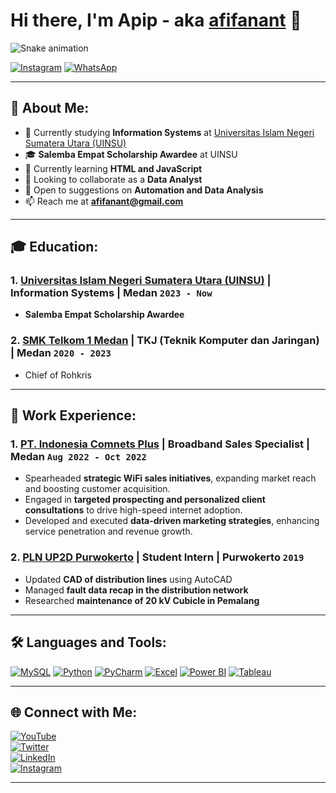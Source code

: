# Hi there, I'm Apip - aka [afifanant](https://www.youtube.com/channel/UC0Mmt4RIdFw6oCiBKjP5Upw) 👋  

![Snake animation](https://fatkhurrhn.vercel.app/assets/github-contribution-grid-snake-dark.svg)  

[![Instagram](https://img.shields.io/badge/Instagram-E4405F?style=for-the-badge&logo=instagram&logoColor=white)](https://instagram.com/afifanant)
[![WhatsApp](https://img.shields.io/badge/WhatsApp-25D366?style=for-the-badge&logo=whatsapp&logoColor=white)](https://wa.me/6282361464415)

---

## 📌 About Me:  
- 🔭 Currently studying **Information Systems** at [Universitas Islam Negeri Sumatera Utara (UINSU)](https://uinsu.ac.id/)  
- 🎓 **Salemba Empat Scholarship Awardee** at UINSU  
- 🌱 Currently learning **HTML and JavaScript**  
- 👯 Looking to collaborate as a **Data Analyst**  
- 🤔 Open to suggestions on **Automation and Data Analysis**  
- 📫 Reach me at **afifanant@gmail.com**  

---

## 🎓 Education:  

### 1. [Universitas Islam Negeri Sumatera Utara (UINSU)](https://uinsu.ac.id/) | **Information Systems** | Medan `2023 - Now`  
   - **Salemba Empat Scholarship Awardee**  

### 2. [SMK Telkom 1 Medan](https://web.smktelkommedan.sch.id) | **TKJ (Teknik Komputer dan Jaringan)** | Medan `2020 - 2023`  
   - Chief of Rohkris  

---

## 💼 Work Experience:  

### 1. [PT. Indonesia Comnets Plus](http://plniconplus.co.id) | **Broadband Sales Specialist** | Medan `Aug 2022 - Oct 2022`  
   - Spearheaded **strategic WiFi sales initiatives**, expanding market reach and boosting customer acquisition.  
   - Engaged in **targeted prospecting and personalized client consultations** to drive high-speed internet adoption.  
   - Developed and executed **data-driven marketing strategies**, enhancing service penetration and revenue growth.  

### 2. [PLN UP2D Purwokerto](https://portal.pln.co.id) | **Student Intern** | Purwokerto `2019`  
   - Updated **CAD of distribution lines** using AutoCAD  
   - Managed **fault data recap in the distribution network**  
   - Researched **maintenance of 20 kV Cubicle in Pemalang**  

---

## 🛠 Languages and Tools:  

[![MySQL](https://img.shields.io/badge/MySQL-4479A1?style=for-the-badge&logo=mysql&logoColor=white)](#)
[![Python](https://img.shields.io/badge/Python-3776AB?style=for-the-badge&logo=python&logoColor=white)](#)
[![PyCharm](https://img.shields.io/badge/PyCharm-000000?style=for-the-badge&logo=pycharm&logoColor=white)](#)
[![Excel](https://img.shields.io/badge/Microsoft_Excel-217346?style=for-the-badge&logo=microsoft-excel&logoColor=white)](#)
[![Power BI](https://img.shields.io/badge/Power_BI-F2C811?style=for-the-badge&logo=powerbi&logoColor=white)](#)
[![Tableau](https://img.shields.io/badge/Tableau-E97627?style=for-the-badge&logo=tableau&logoColor=white)](#)

---

## 🌐 Connect with Me:  

[![YouTube](https://img.shields.io/badge/YouTube-FF0000?style=for-the-badge&logo=youtube&logoColor=white)](https://www.youtube.com/channel/UC0Mmt4RIdFw6oCiBKjP5Upw)  
[![Twitter](https://img.shields.io/badge/Twitter-1DA1F2?style=for-the-badge&logo=twitter&logoColor=white)](https://twitter.com/afifanant)  
[![LinkedIn](https://img.shields.io/badge/LinkedIn-0077B5?style=for-the-badge&logo=linkedin&logoColor=white)](https://www.linkedin.com/in/afifanant)  
[![Instagram](https://img.shields.io/badge/Instagram-E4405F?style=for-the-badge&logo=instagram&logoColor=white)](https://instagram.com/afifanant)  

---
